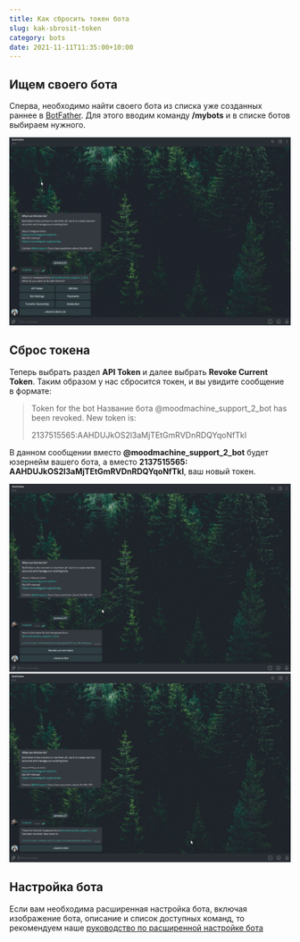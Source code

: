 ```yaml
---
title: Как сбросить токен бота 
slug: kak-sbrosit-token 
category: bots 
date: 2021-11-11T11:35:00+10:00
---
```


## Ищем своего бота

Сперва, необходимо найти своего бота из списка уже созданных раннее в [BotFather](https://t.me/BotFather). Для этого
вводим команду **/mybots** и в списке ботов выбираем нужного.

![](./../static/images/my-bots-command.jpg "Меню выбранного бота")

## Сброс токена

Теперь выбрать раздел **API Token** и далее выбрать **Revoke Current Token**. Таким образом у нас сбросится токен, и вы
увидите сообщение в формате:
> Token for the bot Название бота @moodmachine_support_2_bot has been revoked. New token is:
>
>2137515565:AAHDUJkOS2l3aMjTEtGmRVDnRDQYqoNfTkI

В данном сообщении вместо **@moodmachine_support_2_bot** будет юзернейм вашего бота, а вместо **2137515565:
AAHDUJkOS2l3aMjTEtGmRVDnRDQYqoNfTkI**, ваш новый токен.

![](./../static/images/reset-bot-token.jpg "Меню работы с токеном")
![](./../static/images/reset-bot-token-complite.jpg "Окно удачного сброса токена")

## Настройка бота

Если вам необходима расширенная настройка бота, включая изображение бота, описание и список доступных команд, то
рекомендуем наше [руководство по расширенной настройке бота](/bots/rashirennaya-nastroika-bota)
